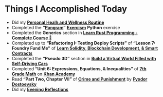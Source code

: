 # Things I Accomplished Today

- Did my **[Personal Healh and Wellness Routine](../../../routines/personal-health-and-wellness-routine-2024-week-6.md)**
- Completed the **“[Pangram](https://exercism.org/tracks/python/exercises/pangram)”** **[Exercism](https://exercism.org)** **Python** exercise
- Completed the **Generics** section in **[Learn Rust Programming - Complete Course 🦀](https://www.youtube.com/watch?v=BpPEoZW5IiY)**
- Completed up to **“Refactoring I: Testing Deploy Scripts”** of **“Lesson 7: Foundry Fund Me”** of **[Learn Solidity, Blockchain Development, & Smart Contracts](https://www.youtube.com/watch?v=umepbfKp5rI)**
- Completed the **“Pseudo 3D”** section in **[Build a Virtual World Filled with Self-Driving Cars](https://www.youtube.com/watch?v=5iHejdqYIa8)**
- Completed **“Unit 6: Expressions, Equations, & Inequalities”** of **[7th Grade Math](https://www.khanacademy.org/math/cc-seventh-grade-math)** on **[Khan Academy](https://www.khanacademy.org)**
- Read **“Part Two, Chapter VII”** of **[Crime and Punishment](https://www.goodreads.com/book/show/7144.Crime_and_Punishment)** by **[Fyodor Dostoevsky](https://www.goodreads.com/author/show/3137322.Fyodor_Dostoevsky)**
- Did my **[Evening Reflections](../../../routines/evening-reflections.md)**

